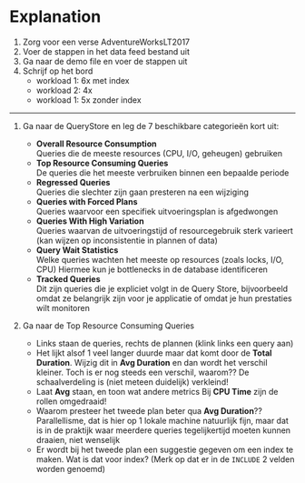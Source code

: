 # Explanation

1. Zorg voor een verse AdventureWorksLT2017
1. Voer de stappen in het data feed bestand uit
1. Ga naar de demo file en voer de stappen uit
1. Schrijf op het bord
    - workload 1: 6x met index
    - workload 2: 4x
    - workload 1: 5x zonder index

---

1. Ga naar de QueryStore en leg de 7 beschikbare categorieën kort uit:

    - **Overall Resource Consumption**\
Queries die de meeste resources (CPU, I/O, geheugen) gebruiken
    - **Top Resource Consuming Queries**\
De queries die het meeste verbruiken binnen een bepaalde periode
    - **Regressed Queries**\
Queries die slechter zijn gaan presteren na een wijziging
    - **Queries with Forced Plans**\
Queries waarvoor een specifiek uitvoeringsplan is afgedwongen
    - **Queries With High Variation**\
Queries waarvan de uitvoeringstijd of resourcegebruik sterk varieert (kan wijzen op inconsistentie in plannen of data)
    - **Query Wait Statistics**\
Welke queries wachten het meeste op resources (zoals locks, I/O, CPU) Hiermee kun je bottlenecks in de database identificeren
    - **Tracked Queries**\
Dit zijn queries die je expliciet volgt in de Query Store, bijvoorbeeld omdat ze belangrijk zijn voor je applicatie of omdat je hun prestaties wilt monitoren

2. Ga naar de Top Resource Consuming Queries
    - Links staan de queries, rechts de plannen (klink links een query aan)
    - Het lijkt alsof 1 veel langer duurde maar dat komt door de **Total Duration**. Wijzig dit in **Avg Duration** en dan wordt het verschil kleiner. Toch is er nog steeds een verschil, waarom??
    De schaalverdeling is (niet meteen duidelijk) verkleind!
    - Laat **Avg** staan, en toon wat andere metrics
      Bij **CPU Time** zijn de rollen omgedraaid!
    - Waarom presteer het tweede plan beter qua **Avg Duration**??
      Parallellisme, dat is hier op 1 lokale machine natuurlijk fijn, maar dat is in de praktijk waar meerdere queries tegelijkertijd moeten kunnen draaien, niet wenselijk
    - Er wordt bij het tweede plan een suggestie gegeven om een index te maken. Wat is dat voor index? (Merk op dat er in de `INCLUDE` 2 velden worden genoemd)




